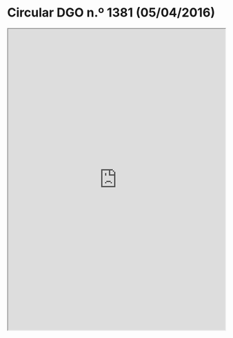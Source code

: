 # Circular DGO n.º 1381 (05/04/2016)

<iframe src='https://docs.google.com/gview?url=http://www.dgo.pt/instrucoes/Instrucoes/2016/ca1381.pdf&embedded=true&rm=minimal' style='width:100%; height:700px' frameborder='1'></iframe>
